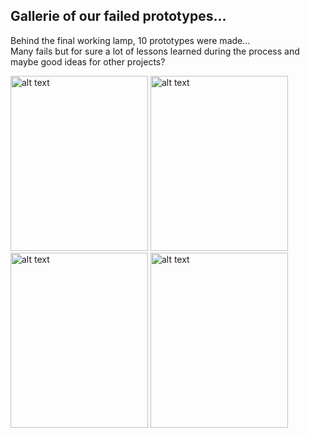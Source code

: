 ## Gallerie of our failed prototypes...

Behind the final working lamp, 10 prototypes were made...       
Many fails but for sure a lot of lessons learned during the process and maybe good ideas for other projects?

<img src= "https://user-images.githubusercontent.com/25649502/205442101-00990186-ef1e-4ba8-96fd-a9faae147230.jpg" alt="alt text" width="220" height="280"> 
<img src= "https://user-images.githubusercontent.com/25649502/205442104-d4c99a82-6d3c-4bdc-9e62-d9e9e5a0b84b.jpg" alt="alt text" width="220" height="280"> 
<img src= "https://user-images.githubusercontent.com/25649502/205442105-e47bf9cf-b11c-4f0b-a0f6-cdc15f170f1d.jpg" alt="alt text" width="220" height="280"> 
<img src= "https://user-images.githubusercontent.com/25649502/205442107-e87d080e-ef61-4e1a-bf9b-2b60e2da7b77.jpg" alt="alt text" width="220" height="280"> 
